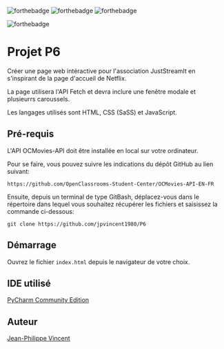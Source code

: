 ![forthebadge](https://forthebadge.com/images/badges/uses-html.svg)
![forthebadge](https://forthebadge.com/images/badges/uses-css.svg)
![forthebadge](https://forthebadge.com/images/badges/uses-js.svg)

![forthebadge](https://forthebadge.com/images/badges/powered-by-coffee.svg)

# Projet P6

Créer une page web intéractive pour l'association JustStreamIt en s'inspirant de la page d'accueil de Netflix.

La page utilisera l'API Fetch et devra inclure une fenêtre modale et plusieurrs caroussels.

Les langages utilisés sont HTML, CSS (SaSS) et JavaScript.

## Pré-requis

L'API OCMovies-API doit être installée en local sur votre ordinateur.

Pour se faire, vous pouvez suivre les indications du dépôt GitHub au lien suivant:

``https://github.com/OpenClassrooms-Student-Center/OCMovies-API-EN-FR``

Ensuite, depuis un terminal de type GitBash, déplacez-vous dans le répertoire dans lequel vous souhaitez récupérer les fichiers et saisissez la commande ci-dessous:

``git clone https://github.com/jpvincent1980/P6``

## Démarrage

Ouvrez le fichier ``index.html`` depuis le navigateur de votre choix.

## IDE utilisé

[PyCharm Community Edition](https://www.jetbrains.com/fr-fr/pycharm/)

## Auteur

[Jean-Philippe Vincent](https://twitter.com/JeanPhilippeV15)